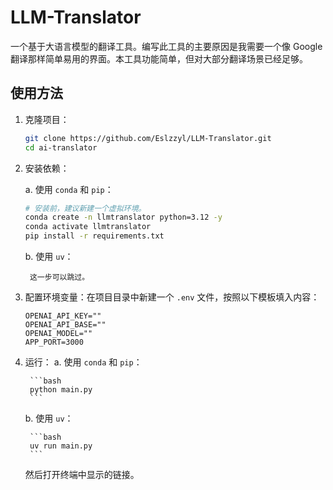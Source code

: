 # LLM-Translator

一个基于大语言模型的翻译工具。编写此工具的主要原因是我需要一个像 Google 翻译那样简单易用的界面。本工具功能简单，但对大部分翻译场景已经足够。

## 使用方法

1. 克隆项目：
    ```bash
    git clone https://github.com/Eslzzyl/LLM-Translator.git
    cd ai-translator
    ```

2. 安装依赖：

    a. 使用 `conda` 和 `pip`：
    ```bash
    # 安装前，建议新建一个虚拟环境。
    conda create -n llmtranslator python=3.12 -y
    conda activate llmtranslator
    pip install -r requirements.txt
    ```

    b. 使用 `uv`：

        这一步可以跳过。

3. 配置环境变量：在项目目录中新建一个 `.env` 文件，按照以下模板填入内容：
    ```
    OPENAI_API_KEY=""
    OPENAI_API_BASE=""
    OPENAI_MODEL=""
    APP_PORT=3000
    ```

4. 运行：
    a. 使用 `conda` 和 `pip`：

        ```bash
        python main.py
        ```

    b. 使用 `uv`：

        ```bash
        uv run main.py
        ```

    然后打开终端中显示的链接。
